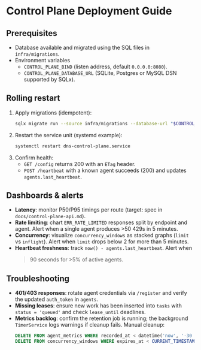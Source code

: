 # Control Plane Deployment Guide

## Prerequisites
- Database available and migrated using the SQL files in `infra/migrations`.
- Environment variables
  - `CONTROL_PLANE_BIND` (listen address, default `0.0.0.0:8080`).
  - `CONTROL_PLANE_DATABASE_URL` (SQLite, Postgres or MySQL DSN supported by SQLx).

## Rolling restart
1. Apply migrations (idempotent):
   ```bash
   sqlx migrate run --source infra/migrations --database-url "$CONTROL_PLANE_DATABASE_URL"
   ```
2. Restart the service unit (systemd example):
   ```bash
   systemctl restart dns-control-plane.service
   ```
3. Confirm health:
   - `GET /config` returns 200 with an `ETag` header.
   - `POST /heartbeat` with a known agent succeeds (200) and updates
     `agents.last_heartbeat`.

## Dashboards & alerts
- **Latency**: monitor P50/P95 timings per route (target: spec in
  `docs/control-plane-api.md`).
- **Rate limiting**: chart `ERR_RATE_LIMITED` responses split by endpoint and
  agent. Alert when a single agent produces >50 429s in 5 minutes.
- **Concurrency**: visualize `concurrency_windows` as stacked graphs
  (`limit` vs `inflight`). Alert when `limit` drops below 2 for more than 5
  minutes.
- **Heartbeat freshness**: track `now() - agents.last_heartbeat`. Alert when
  >90 seconds for >5% of active agents.

## Troubleshooting
- **401/403 responses**: rotate agent credentials via `/register` and verify the
  updated `auth_token` in `agents`.
- **Missing leases**: ensure new work has been inserted into `tasks` with
  `status = 'queued'` and check `lease_until` deadlines.
- **Metrics backlog**: confirm the retention job is running; the background
  `TimerService` logs warnings if cleanup fails. Manual cleanup:
  ```sql
  DELETE FROM agent_metrics WHERE recorded_at < datetime('now', '-30 days');
  DELETE FROM concurrency_windows WHERE expires_at < CURRENT_TIMESTAMP;
  ```
